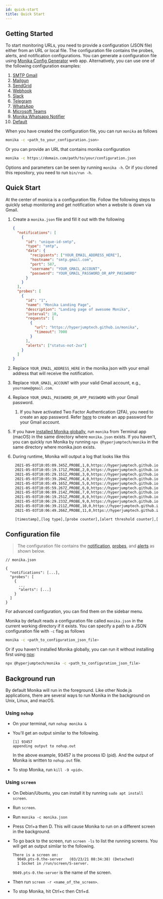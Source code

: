 ```yaml
---
id: quick-start
title: Quick Start
---
```


## Getting Started

To start monitoring URLs, you need to provide a configuration (JSON file) either from an URL or local file. The configuration file contains the probes, alerts, and notification configurations. You can generate a configuration file using [Monika Config Generator](https://hyperjumptech.github.io/monika-config-generator) web app. Alternatively, you can use one of the following configuration examples:

1. [SMTP Gmail](https://github.com/hyperjumptech/monika/blob/main/config_sample/config.smtp-gmail.example.json)
2. [Mailgun](https://github.com/hyperjumptech/monika/blob/main/config_sample/config.mailgun.example.json)
3. [SendGrid](https://github.com/hyperjumptech/monika/blob/main/config_sample/config.sendgrid.example.json)
4. [Webhook](https://github.com/hyperjumptech/monika/blob/main/config_sample/config.webhook.example.json)
5. [Slack](https://github.com/hyperjumptech/monika/blob/main/config_sample/config.slack.example.json)
6. [Telegram](https://github.com/hyperjumptech/monika/blob/main/config_sample/config.telegram.example.json)
7. [WhatsApp](https://github.com/hyperjumptech/monika/blob/main/config_sample/config.whatsapp.example.json)
8. [Microsoft Teams](https://github.com/hyperjumptech/monika/blob/main/config_sample/config.teams.example.json)
9. [Monika Whatsapp Notifier](https://github.com/hyperjumptech/monika/blob/main/config_sample/config.monika-whatsapp.example.json)
10. [Default](https://github.com/hyperjumptech/monika/blob/main/monika.example.json)

When you have created the configuration file, you can run `monika` as follows

```bash
monika -c <path_to_your_configuration.json>
```

Or you can provide an URL that contains monika configuration

```bash
monika -c https://domain.com/path/to/your/configuration.json
```

Options and parameters can be seen by running `monika -h`. Or if you cloned this repository, you need to run `bin/run -h`.

## Quick Start

At the center of monica is a configuration file. Follow the following steps to quickly setup monitoring and get notification when a website is down via Gmail.

1. Create a `monika.json` file and fill it out with the following

   ```json
   {
     "notifications": [
       {
         "id": "unique-id-smtp",
         "type": "smtp",
         "data": {
           "recipients": ["YOUR_EMAIL_ADDRESS_HERE"],
           "hostname": "smtp.gmail.com",
           "port": 587,
           "username": "YOUR_GMAIL_ACCOUNT",
           "password": "YOUR_GMAIL_PASSWORD_OR_APP_PASSWORD"
         }
       }
     ],
     "probes": [
       {
         "id": "1",
         "name": "Monika Landing Page",
         "description": "Landing page of awesome Monika",
         "interval": 10,
         "requests": [
           {
             "url": "https://hyperjumptech.github.io/monika",
             "timeout": 7000
           }
         ],
         "alerts": ["status-not-2xx"]
       }
     ]
   }
   ```

2. Replace `YOUR_EMAIL_ADDRESS_HERE` in the monika.json with your email address that will receive the notification.
3. Replace `YOUR_GMAIL_ACCOUNT` with your valid Gmail account, e.g., `yourname@gmail.com`.
4. Replace `YOUR_GMAIL_PASSWORD_OR_APP_PASSWORD` with your Gmail password.
   1. If you have activated Two Factor Authentication (2FA), you need to create an app password. Refer [here](https://support.google.com/accounts/answer/185833) to create an app password for your Gmail account.
5. If you have [installed Monika globally](/installation), run `monika` from Terminal app (macOS) in the same directory where `monika.json` exists. If you haven't, you can quickly run Monika by running `npx @hyperjumptech/monika` in the same directory where monika.json exists.
6. During runtime, Monika will output a log that looks like this

   ```bash
    2021-05-03T10:05:09.345Z,PROBE,1,0,https://hyperjumptech.github.io/monika,200,1157,31358
    2021-05-03T10:05:19.171Z,PROBE,2,0,https://hyperjumptech.github.io/monika,200,989,31358
    2021-05-03T10:05:29.151Z,PROBE,3,0,https://hyperjumptech.github.io/monika,200,964,31358
    2021-05-03T10:05:39.204Z,PROBE,4,0,https://hyperjumptech.github.io/monika,200,1012,31358
    2021-05-03T10:05:49.165Z,PROBE,5,0,https://hyperjumptech.github.io/monika,200,967,31358
    2021-05-03T10:05:59.267Z,PROBE,6,0,https://hyperjumptech.github.io/monika,200,1065,31358
    2021-05-03T10:06:09.214Z,PROBE,7,0,https://hyperjumptech.github.io/monika,200,1011,31358
    2021-05-03T10:06:19.251Z,PROBE,8,0,https://hyperjumptech.github.io/monika,200,1043,31358
    2021-05-03T10:06:29.233Z,PROBE,9,0,https://hyperjumptech.github.io/monika,200,1025,31358
    2021-05-03T10:06:39.211Z,PROBE,10,0,https://hyperjumptech.github.io/monika,200,999,31358
    2021-05-03T10:06:49.266Z,PROBE,11,0,https://hyperjumptech.github.io/monika,200,1049,31358

    [timestamp],[log type],[probe counter],[alert threshold counter],[endpoint URL],[response status code],[response time in ms],[response size in bytes]
   ```

## Configuration file

> The configuration file contains the [notification](/monika/guides/notifications), [probes](/monika/guides/probes), and [alerts](/monika/guides/alerts) as shown below.

```
// monika.json

{
  "notifications": [...],
  "probes": [
    {
      ...
      "alerts": [...]
    }
  ]
}
```

For advanced configuration, you can find them on the sidebar menu.

Monika by default reads a configuration file called `monika.json` in the current working directory if it exists. You can specify a path to a JSON configuration file with `-c` flag as follows

```bash
monika -c <path_to_configuration_json_file>
```

Or if you haven't installed Monika globally, you can run it without installing first using [npx](https://www.npmjs.com/package/npx):

```bash
npx @hyperjumptech/monika -c <path_to_configuration_json_file>
```

## Background run

By default Monika will run in the foreground. Like other Node.js applications, there are several ways to run Monika in the background on Unix, Linux, and macOS.

### Using `nohup`

- On your terminal, run `nohup monika &`
- You'll get an output similar to the following.

  ```
  [1] 93457
  appending output to nohup.out
  ```

  In the above example, 93457 is the process ID (pid). And the output of Monika is written to `nohup.out` file.

- To stop Monika, run `kill -9 <pid>`.

### Using `screen`

- On Debian/Ubuntu, you can install it by running `sudo apt install screen`.
- Run `screen`.
- Run `monika -c monika.json`
- Press Ctrl+a then D. This will cause Monika to run on a different screen in the background.
- To go back to the screen, run `screen -ls` to list the running screens. You will get an output similar to the following.

  ```
  There is a screen on:
    9049.pts-0.the-server	(03/23/21 08:34:38)	(Detached)
    1 Socket in /run/screen/S-server.
  ```

  `9049.pts-0.the-server` is the name of the screen.

- Then run `screen -r <name_of_the_screen>`.
- To stop Monika, hit Ctrl+c then Ctrl+d.
